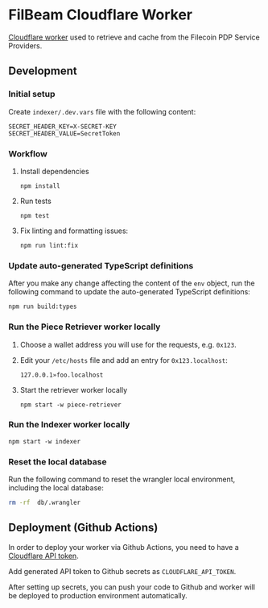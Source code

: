 # FilBeam Cloudflare Worker

[Cloudflare worker](https://developers.cloudflare.com/workers/) used to retrieve
and cache from the Filecoin PDP Service Providers.

## Development

### Initial setup

Create `indexer/.dev.vars` file with the following content:

```
SECRET_HEADER_KEY=X-SECRET-KEY
SECRET_HEADER_VALUE=SecretToken
```

### Workflow

1. Install dependencies

   ```
   npm install
   ```

2. Run tests

   ```
   npm test
   ```

3. Fix linting and formatting issues:

   ```
   npm run lint:fix
   ```

### Update auto-generated TypeScript definitions

After you make any change affecting the content of the `env` object, run the following command to update the auto-generated TypeScript definitions:

```
npm run build:types
```

### Run the Piece Retriever worker locally

1. Choose a wallet address you will use for the requests, e.g. `0x123`.

2. Edit your `/etc/hosts` file and add an entry for `0x123.localhost`:

   ```
   127.0.0.1»foo.localhost
   ```

3. Start the retriever worker locally

   ```
   npm start -w piece-retriever
   ```

### Run the Indexer worker locally

```
npm start -w indexer
```

### Reset the local database

Run the following command to reset the wrangler local environment, including the local database:

```sh
rm -rf  db/.wrangler
```

## Deployment (Github Actions)

In order to deploy your worker via Github Actions, you need to have a
[Cloudflare API token](https://developers.cloudflare.com/fundamentals/api/get-started/create-token/).

Add generated API token to Github secrets as `CLOUDFLARE_API_TOKEN`.

After setting up secrets, you can push your code to Github and worker will be
deployed to production environment automatically.
